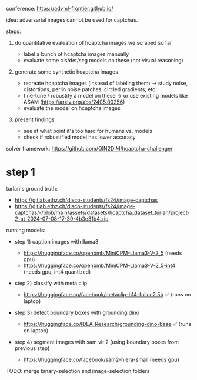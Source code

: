 conference: https://advml-frontier.github.io/

idea: adversarial images cannot be used for captchas.

steps:

1. do quantitative evaluation of hcaptcha images we scraped so far

    - label a bunch of hcaptcha images manually
    - evaluate some cls/det/seg models on these (not visual reasoning)

2. generate some synthetic hcaptcha images

    - recreate hcaptcha images (instead of labeling them) -> study noise, distortions, perlin noise patches, circled gradients, etc.
    - fine-tune / robustify a model on these -> or use existing models like ASAM (https://arxiv.org/abs/2405.00256)
    - evaluate the model on hcaptcha images

3. present findings

    - see at what point it's too hard for humans vs. models
    - check if robustified model has lower accuracy

solver framework: https://github.com/QIN2DIM/hcaptcha-challenger


# step 1

turlan's ground truth:

- https://gitlab.ethz.ch/disco-students/fs24/image-captchas
- https://gitlab.ethz.ch/disco-students/fs24/image-captchas/-/blob/main/assets/datasets/hcaptcha_dataset_turlan/project-2-at-2024-07-08-17-39-4b3e31b4.zip

running models:

- step 1) caption images with llama3

    - https://huggingface.co/openbmb/MiniCPM-Llama3-V-2_5 (needs gpu)
    - https://huggingface.co/openbmb/MiniCPM-Llama3-V-2_5-int4 (needs gpu, int4 quantized)

- step 2) classify with meta clip

    - https://huggingface.co/facebook/metaclip-h14-fullcc2.5b ✅ (runs on laptop)

- step 3) detect boundary boxes with grounding dino

    - https://huggingface.co/IDEA-Research/grounding-dino-base ✅ (runs on laptop)

- step 4) segment images with sam vit 2 (using boundary boxes from previous step)

    - https://huggingface.co/facebook/sam2-hiera-small (needs gpu)

TODO: merge binary-selection and image-selection folders

<!--

# step 2

generating synthetic hcaptcha images:

- https://huggingface.co/black-forest-labs/FLUX.1-dev (needs gpu)

-->

<!--

adversarial examples:

- torchattack library
- roz:
    - https://github.com/wang-research-lab/roz/blob/main/scripts/common_adversarial_attack/attack.py
    - https://github.com/wang-research-lab/roz/blob/main/download_cifar.py
    - https://github.com/wang-research-lab/roz/blob/main/scripts/common_adversarial_attack/run_common_adversarial_attack.py
- pwc:
    - https://paperswithcode.com/task/adversarial-attack
    - https://paperswithcode.com/task/real-world-adversarial-attack
    - https://paperswithcode.com/task/adversarial-attack-detection

naturally occurring adversarial examples:

- https://github.com/hendrycks/natural-adv-examples

datasets:

- aggregators:
    - https://datasetninja.com/
    - https://huggingface.co/datasets
- captchas:
    - https://github.com/orlov-ai/hcaptcha-dataset
    - https://github.com/Inefficacy/Captcha-Datasets
    - https://www.kaggle.com/datasets/mikhailma/test-dataset
    - https://www.kaggle.com/datasets/cry2003/google-recaptcha-v2-images
    - https://datasetninja.com/google-recaptcha-image

-->
